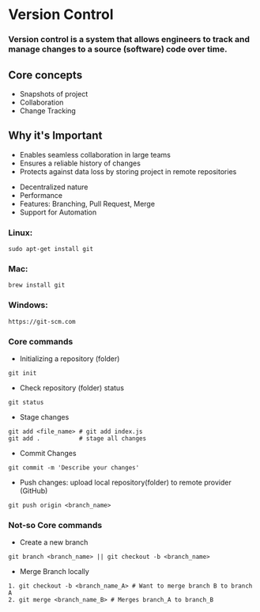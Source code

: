 <!-- What is Version Control -->

# Version Control

### Version control is a system that allows engineers to track and manage changes to a source (software) code over time.

## Core concepts

- Snapshots of project
- Collaboration
- Change Tracking

## Why it's Important

- Enables seamless collaboration in large teams
- Ensures a reliable history of changes
- Protects against data loss by storing project in remote repositories

<!-- Benefits of Git -->

- Decentralized nature
- Performance
- Features: Branching, Pull Request, Merge
- Support for Automation

<!-- Basic of Git -->

### Linux:

```
sudo apt-get install git
```

### Mac:

```
brew install git
```

### Windows:

```
https://git-scm.com
```

### Core commands

- Initializing a repository (folder)

```
git init
```

- Check repository (folder) status

```
git status
```

- Stage changes

```
git add <file_name> # git add index.js
git add .           # stage all changes
```

- Commit Changes

```
git commit -m 'Describe your changes'
```

- Push changes: upload local repository(folder) to remote provider (GitHub)

```
git push origin <branch_name>
```

### Not-so Core commands

- Create a new branch

```
git branch <branch_name> || git checkout -b <branch_name>
```

- Merge Branch locally

```
1. git checkout -b <branch_name_A> # Want to merge branch B to branch A
2. git merge <branch_name_B> # Merges branch_A to branch_B
```
